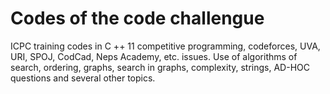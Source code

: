 # Codes of the code challengue
ICPC training codes in C ++ 11 competitive programming, codeforces, UVA, URI, SPOJ, CodCad, Neps Academy, etc. issues. Use of algorithms of search, ordering, graphs, search in graphs, complexity, strings, AD-HOC questions and several other topics.
